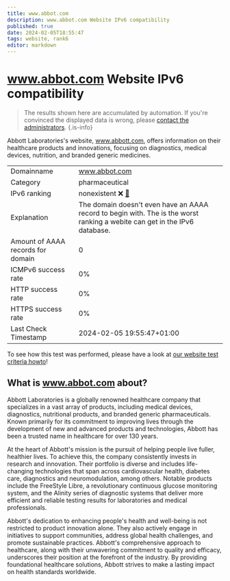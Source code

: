 ```yaml
---
title: www.abbot.com
description: www.abbot.com Website IPv6 compatibility
published: true
date: 2024-02-05T18:55:47
tags: website, rank6
editor: markdown
---
```


# www.abbot.com Website IPv6 compatibility

> The results shown here are accumulated by automation. If you're convinced the displayed data is wrong, please [contact the administrators](/howto/chat). 
{.is-info}

Abbott Laboratories's website, www.abbott.com, offers information on their healthcare products and innovations, focusing on diagnostics, medical devices, nutrition, and branded generic medicines.


|   |   |
| - | - |
| Domainname | www.abbot.com
| Category | pharmaceutical |
| IPv6 ranking | nonexistent :x: [🔗](/howto/ranking) |
| Explanation | The domain doesn't even have an AAAA record to begin with. The is the worst ranking a webite can get in the IPv6 database. |
| Amount of AAAA records for domain | 0 |
| ICMPv6 success rate | 0%|
| HTTP success rate | 0% |
| HTTPS success rate | 0% |
| Last Check Timestamp | 2024-02-05 19:55:47+01:00 |

To see how this test was performed, please have a look at [our website test criteria howto](/howto/testcriteria/website)!


## What is www.abbot.com about?
Abbott Laboratories is a globally renowned healthcare company that specializes in a vast array of products, including medical devices, diagnostics, nutritional products, and branded generic pharmaceuticals. Known primarily for its commitment to improving lives through the development of new and advanced products and technologies, Abbott has been a trusted name in healthcare for over 130 years.

At the heart of Abbott's mission is the pursuit of helping people live fuller, healthier lives. To achieve this, the company consistently invests in research and innovation. Their portfolio is diverse and includes life-changing technologies that span across cardiovascular health, diabetes care, diagnostics and neuromodulation, among others. Notable products include the FreeStyle Libre, a revolutionary continuous glucose monitoring system, and the Alinity series of diagnostic systems that deliver more efficient and reliable testing results for laboratories and medical professionals.

Abbott's dedication to enhancing people's health and well-being is not restricted to product innovation alone. They also actively engage in initiatives to support communities, address global health challenges, and promote sustainable practices. Abbott's comprehensive approach to healthcare, along with their unwavering commitment to quality and efficacy, underscores their position at the forefront of the industry. By providing foundational healthcare solutions, Abbott strives to make a lasting impact on health standards worldwide.


